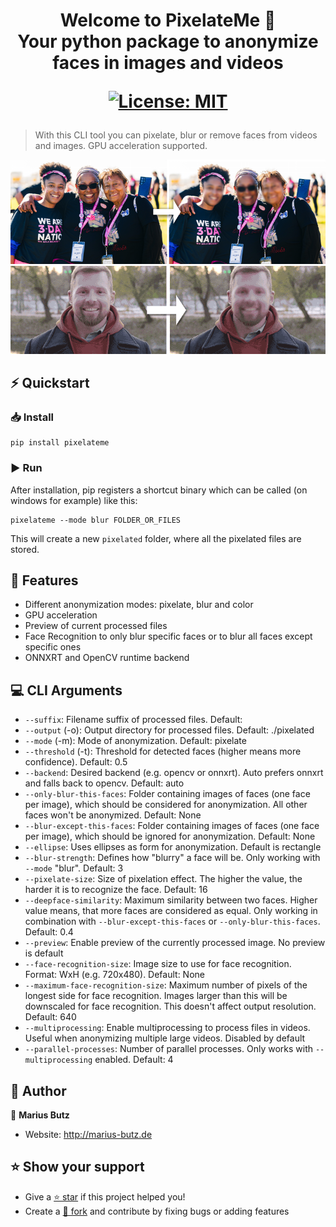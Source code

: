 <h1 align="center">
Welcome to PixelateMe 👋<br />
Your python package to anonymize faces in images and videos
<p>
    <a href="LICENSE" target="_blank">
        <img alt="License: MIT" src="https://img.shields.io/badge/License-MIT-green.svg?style=for-the-badge" />
    </a>
</p>
</h1>

> With this CLI tool you can pixelate, blur or remove faces from videos and images. GPU acceleration supported.

<p align="center">
    <img src="demos/image.png" />
    <img src="demos/video.gif" />
</p>

## ⚡️ Quickstart
### 📥 Install
```shell
pip install pixelateme
```

### ▶️ Run
After installation, pip registers a shortcut binary which can be called (on windows for example) like this:
```shell
pixelateme --mode blur FOLDER_OR_FILES
```
This will create a new ```pixelated``` folder, where all the pixelated files are stored.

## 🎯 Features
- Different anonymization modes: pixelate, blur and color
- GPU acceleration
- Preview of current processed files
- Face Recognition to only blur specific faces or to blur all faces except specific ones
- ONNXRT and OpenCV runtime backend

## 💻 CLI Arguments
* ```--suffix```: Filename suffix of processed files. Default: 
* ```--output``` (-o): Output directory for processed files. Default: ./pixelated
* ```--mode``` (-m): Mode of anonymization. Default: pixelate
* ```--threshold``` (-t): Threshold for detected faces (higher means more confidence). Default: 0.5
* ```--backend```: Desired backend (e.g. opencv or onnxrt). Auto prefers onnxrt and falls back to opencv. Default: auto
* ```--only-blur-this-faces```: Folder containing images of faces (one face per image), which should be considered for anonymization. All other faces won't be anonymized. Default: None
* ```--blur-except-this-faces```: Folder containing images of faces (one face per image), which should be ignored for anonymization. Default: None
* ```--ellipse```: Uses ellipses as form for anonymization. Default is rectangle
* ```--blur-strength```: Defines how "blurry" a face will be. Only working with ```--mode``` "blur". Default: 3
* ```--pixelate-size```: Size of pixelation effect. The higher the value, the harder it is to recognize the face. Default: 16
* ```--deepface-similarity```: Maximum similarity between two faces. Higher value means, that more faces are considered as equal. Only working in combination with ```--blur-except-this-faces``` or ```--only-blur-this-faces```. Default: 0.4
* ```--preview```: Enable preview of the currently processed image. No preview is default
* ```--face-recognition-size```: Image size to use for face recognition. Format: WxH (e.g. 720x480). Default: None
* ```--maximum-face-recognition-size```: Maximum number of pixels of the longest side for face recognition. Images larger than this will be downscaled for face recognition. This doesn't affect output resolution. Default: 640
* ```--multiprocessing```: Enable multiprocessing to process files in videos. Useful when anonymizing multiple large videos. Disabled by default
* ```--parallel-processes```: Number of parallel processes. Only works with ```--multiprocessing``` enabled. Default: 4

## 👥 Author

👤 **Marius Butz**

* Website: http://marius-butz.de

## ⭐️ Show your support

- Give a [⭐️ star](https://github.com/mbpictures/tessera) if this project helped you!
- Create a [🍴 fork](https://github.com/mbpictures/tessera) and contribute by fixing bugs or adding features
